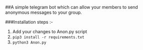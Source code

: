 ##A simple telegram bot which can allow your members to send anonymous messages to your group.

###Installation steps :-
1) Add your changes to Anon.py script
2) `pip3 install -r requirements.txt`
3) `python3 Anon.py`